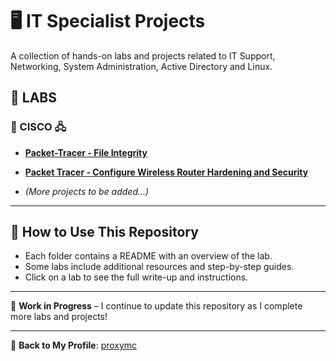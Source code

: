 # 🖥️ IT Specialist Projects

A collection of hands-on labs and projects related to IT Support, Networking, System Administration, Active Directory and Linux.

## 🔬 LABS  

### 🔹 CISCO 🖧  
- **[Packet-Tracer - File Integrity](./CISCO/Packet-Tracer/)** 
- **[Packet Tracer - Configure Wireless Router Hardening and Security](./LABS/CISCO/Packet-Tracer/README.md)**  

- *(More projects to be added...)*

---
## 📌 How to Use This Repository  
- Each folder contains a README with an overview of the lab.  
- Some labs include additional resources and step-by-step guides.  
- Click on a lab to see the full write-up and instructions.  

---
📌 **Work in Progress** – I continue to update this repository as I complete more labs and projects!

---
🔗 **Back to My Profile**: [proxymc](https://github.com/proxymc)
